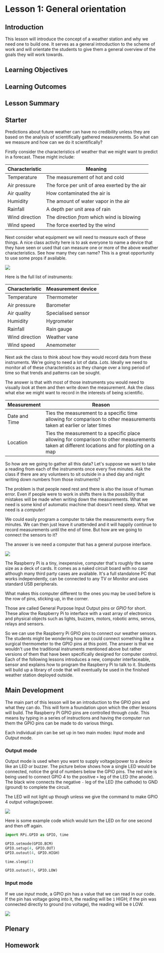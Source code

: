 # Lesson 1: General orientation

## Introduction

This lesson will introduce the concept of a weather station and why we need one to build one. It serves as a general introduction to the scheme of work and will orientate the students to give them a general overview of the goals they will work towards.

## Learning Objectives

## Learning Outcomes

## Lesson Summary

## Starter

Predictions about future weather can have no credibility unless they are based on the analysis of scientifically gathered measurements. So what can we measure and how can we do it scientifically?

Firstly consider the characteristics of weather that we might want to predict in a forecast. These might include:

Characteristic | Meaning
--- | --- 
Temperature  | The measurement of hot and cold
Air pressure | The force per unit of area exerted by the air
Air quality | How contaminated the air is
Humidity | The amount of water vapor in the air
Rainfall | A depth per unit area of rain
Wind direction | The direction *from* which wind is blowing
Wind speed | The force exerted by the wind

Next consider what equipment we will need to measure each of these things. A nice class activity here is to ask everyone to name a device that they have seen or used that can measure one or more of the above weather characteristics. See how many they can name? This is a great opportunity to use some props if available.

![](../../../images/clinical_thermometer.png)

Here is the full list of instruments:

Characteristic | Measurement device
--- | --- 
Temperature | Thermometer
Air pressure | Barometer
Air quality | Specialised sensor
Humidity | Hygrometer
Rainfall | Rain gauge
Wind direction | Weather vane
Wind speed | Anemometer

Next ask the class to think about how they would record data from these instruments. We're going to need a lot of data. *Lots*. Ideally we need to monitor all of these characteristics as they change over a long period of time so that trends and patterns can be sought.

The answer is that with most of those instruments you would need to visually *look* at them and then write down the measurement. Ask the class what else we might want to record in the interests of being scientific.

Measurement | Reason
--- | --- 
Date and Time | Ties the measurement to a specific time allowing for comparison to other measurements taken at earlier or later times
Location | Ties the measurement to a specific place allowing for comparison to other measurements taken at different locations and for plotting on a map

So how are we going to gather all this data? Let's suppose we want to take a reading from each of the instruments once every five minutes. Ask the class if there are any volunteers to sit outside in a shed day and night writing down numbers from those instruments?

The problem is that people need rest and there is also the issue of human error. Even if people were to work in shifts there is the possibility that mistakes will be made when writing down the measurements. What we need is some kind of automatic machine that doesn't need sleep. What we need is a *computer!*

We could easily program a computer to take the measurements every five minutes. We can then just leave it unattended and it will happily continue to record measurements until the end of time. But how are we going to connect the sensors to it?

The answer is we need a computer that has a general purpose interface.

![](../../../images/raspberrypis.png)

The Raspberry Pi is a tiny, inexpensive, computer that's roughly the same size as a deck of cards. It comes as a naked circuit board with no case although many third party cases are available. It's a full standalone PC that works independently, can be connected to any TV or Monitor and uses standard USB peripherals.

What makes this computer different to the ones you may be used before is the row of pins, sticking up, in the corner.

Those are called General Purpose Input Output pins or *GPIO* for short. These allow the Raspberry Pi to interface with a vast array of electronics and physical objects such as lights, buzzers, motors, robotic arms, servos, relays and sensors. 

So we can use the Raspberry Pi GPIO pins to connect our weather sensors. The students might be wondering how we could connect something like a surgical thermometer to the GPIO pins at this point. The answer is that we wouldn't use the traditional instruments mentioned above but rather versions of them that have been specifically designed for computer control. Each of the following lessons introduces a new, computer interfaceable, sensor and explains how to program the Raspberry Pi to talk to it. Students will build up a library of code that will eventually be used in the finished weather station deployed outside.

## Main Development

The main part of this lesson will be an introduction to the GPIO pins and what they can do. This will form a foundation upon which the other lessons will build. The Raspberry Pi GPIO pins are controlled through *code*. This means by typing in a series of instructions and having the computer run them the GPIO pins can be made to do various things.

Each individual pin can be set up in two main modes: *Input* mode and *Output* mode.

### Output mode

Output mode is used when you want to supply voltage/power to a device like an LED or buzzer. The picture below shows how a single LED would be connected, notice the grid of numbers below the GPIO pins. The red wire is being used to connect GPIO 4 to the positive `+` leg of the LED (the anode). The black wire connects the negative `-` leg of the LED (the cathode) to GND (ground) to complete the circuit.

The LED will not light up though unless we give the command to make GPIO 4 output voltage/power.

![](../../../images/gpio_out.png)

Here is some example code which would turn the LED on for one second and then off again.

```python
import RPi.GPIO as GPIO, time

GPIO.setmode(GPIO.BCM)
GPIO.setup(4, GPIO.OUT)
GPIO.outout(4, GPIO.HIGH)

time.sleep(1)

GPIO.outout(4, GPIO.LOW)
```



### Input mode

If we use *input* mode, a GPIO pin has a value that we can read in our code. If the pin has voltage going into it, the reading will be `1` HIGH; if the pin was connected directly to ground (no voltage), the reading will be `0` LOW.

![](../../../images/gpio_in.png)


## Plenary

## Homework
